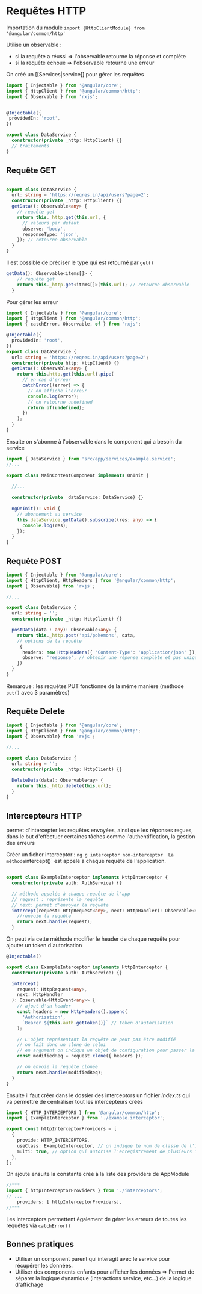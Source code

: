 # Requêtes HTTP

Importation du module 
`import {HttpClientModule} from '@angular/common/http'`

Utilise un observable : 
- si la requête a réussi => l'observable retourne la réponse et complète 
- si la requête échoue => l'observable retourne une erreur


On créé un [[Services|service]] pour gérer les requêtes

```ts
import { Injectable } from '@angular/core';
import { HttpClient } from '@angular/common/http';
import { Observable } from 'rxjs';


@Injectable({
 providedIn: 'root',
})

export class DataService {
  constructor(private _http: HttpClient) {}
  // traitements
}
```

## Requête GET

```ts

export class DataService {
  url: string = 'https://reqres.in/api/users?page=2';
  constructor(private _http: HttpClient) {}
  getData(): Observable<any> {
    // requête get
    return this._http.get(this.url, {
      // valeurs par défaut
      observe: 'body',
      responseType: 'json',
    }); // retourne observable
  }
}
```

Il est possible de préciser le type  qui est retourné par `get()` 

```ts
getData(): Observable<items[]> {
    // requête get
    return this._http.get<items[]>(this.url); // retourne observable
  }
```

Pour gérer les erreur

```ts
import { Injectable } from '@angular/core';
import { HttpClient } from '@angular/common/http';
import { catchError, Observable, of } from 'rxjs';

@Injectable({
  providedIn: 'root',
})
export class DataService {
  url: string = 'https://reqres.in/api/users?page=2';
  constructor(private http: HttpClient) {}
  getData(): Observable<any> {
    return this.http.get(this.url).pipe(
      // en cas d'erreur
      catchError((error) => {
        // on affiche l'erreur
        console.log(error);
        // on retourne undefined
        return of(undefined);
      })
    );
  }
}
```

Ensuite on s'abonne à l'observable dans le component qui a besoin du service

```ts
import { DataService } from 'src/app/services/example.service';
//...

export class MainContentComponent implements OnInit {

  //...
  
  constructor(private _dataService: DataService) {}
  
  ngOnInit(): void {
    // abonnement au service
    this.dataService.getData().subscribe((res: any) => {
      console.log(res);
    });
  }
}
```


## Requête POST

```ts
import { Injectable } from '@angular/core';
import { HttpClient, HttpHeaders } from '@angular/common/http';
import { Observable} from 'rxjs';

//...

export class DataService {
  url: string = '';
  constructor(private _http: HttpClient) {}

  postData(data : any): Observable<any> {
    return this._http.post('api/pokemons', data,  
    // options de la requête
     {
      headers: new HttpHeaders({ 'Content-Type': 'application/json' }),
      observe: 'response', // obtenir une réponse complète et pas uniquement les données
    })
  }
}
```

Remarque : les requêtes PUT fonctionne de la même manière (méthode `put()` avec 3 paramètres) 


## Requête Delete 

```ts
import { Injectable } from '@angular/core';
import { HttpClient } from '@angular/common/http';
import { Observable} from 'rxjs';

//...

export class DataService {
  url: string = '';
  constructor(private _http: HttpClient) {}

  DeleteData(data): Observable<ay> {
    return this._http.delete(this.url);
  }
}
```


## Intercepteurs HTTP

permet d'intercepter les requêtes envoyées, ainsi que les réponses reçues, dans le but d'effectuer certaines tâches comme l'authentification, la gestion des erreurs 

Créer un ficher interceptor : ` ng g interceptor nom-interceptor 
La méthode `intercept()` est appelé à chaque requête de l'application.

```ts

export class ExampleInterceptor implements HttpInterceptor {
  constructor(private auth: AuthService) {}

  // méthode appelée à chaque requête de l'app
  // request : représente la requête
  // next: permet d'envoyer la requête
  intercept(request: HttpRequest<any>, next: HttpHandler): Observable<HttpEvent<any>> {
    //renvoie la requête
    return next.handle(request);
  }
```

On peut via cette méthode modifier le header de chaque requête  pour ajouter un token d'autorisation

```ts
@Injectable()

export class ExampleInterceptor implements HttpInterceptor {
  constructor(private auth: AuthService) {}

  intercept(
    request: HttpRequest<any>,
    next: HttpHandler
  ): Observable<HttpEvent<any>> {
    // ajout d'un header
    const headers = new HttpHeaders().append(
      'Authorization',
      `Bearer ${this.auth.getToken()}` // token d'autorisation
    );

    // L'objet représentant la requête ne peut pas être modifié
    // on fait donc un clone de celui 
    // en argument on indique un objet de configuration pour passer la const "headers"
    const modifiedReq = request.clone({ headers });

    // on envoie la requête clonée
    return next.handle(modifiedReq);
  }
}
```

Ensuite il faut créer dans le dossier des interceptors un fichier *index.ts* qui va permettre de centraliser tout les intercepteurs créés

```ts
import { HTTP_INTERCEPTORS } from '@angular/common/http';
import { ExampleInterceptor } from './example.interceptor';

export const httpInterceptorProviders = [
  {
    provide: HTTP_INTERCEPTORS,
    useClass: ExampleInterceptor, // on indique le nom de classe de l'interceptor créé
    multi: true, // option qui autorise l'enregistrement de plusieurs interceptors
  },
];
```

On ajoute ensuite la constante créé à la liste des providers de AppModule 

```ts
//***
import { httpInterceptorProviders } from './interceptors';
// ...
    providers: [ httpInterceptorProviders],
//***
```

Les interceptors permettent également de gérer les erreurs de toutes les requêtes via `catchError()` 


## Bonnes pratiques 

- Utiliser un component parent qui interagit avec le service pour récupérer les données. 
- Utiliser des components enfants pour afficher les données
=> Permet de séparer la logique dynamique (interactions service, etc...) de la logique d'affichage 
